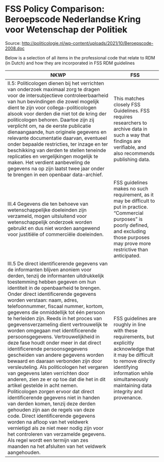 # FSS Policy Comparison: Beroepscode Nederlandse Kring voor Wetenschap der Politiek

Source:
<http://politicologie.nl/wp-content/uploads/2021/10/Beroepscode-2008.doc>

Below is a selection of all items in the professional code that relate
to RDM (in Dutch) and how they are incorporated in FSS RDM guidelines

| **NKWP**                                                                                                                                                                                                                                                                                                                                                                                                                                                                                                                                                                                                                                                                                                                                                                                                                                                                                                                                                                                                                                                                                                                                                                                                                                                               | **FSS**                                                                                                                                                                                                                    |
|------------------------------------------------------------------------------------------------------------------------------------------------------------------------------------------------------------------------------------------------------------------------------------------------------------------------------------------------------------------------------------------------------------------------------------------------------------------------------------------------------------------------------------------------------------------------------------------------------------------------------------------------------------------------------------------------------------------------------------------------------------------------------------------------------------------------------------------------------------------------------------------------------------------------------------------------------------------------------------------------------------------------------------------------------------------------------------------------------------------------------------------------------------------------------------------------------------------------------------------------------------------------|----------------------------------------------------------------------------------------------------------------------------------------------------------------------------------------------------------------------------|
| II.5: Politicologen dienen bij het verrichten van onderzoek maximaal zorg te dragen voor de intersubjectieve controleerbaarheid van hun bevindingen die zowel mogelijk dient te zijn voor collega-politicologen alsook voor derden die niet tot de kring der politicologen behoren. Daartoe zijn zij verplicht om, na de eerste publicatie dienaangaande, hun originele gegevens en relevante documentatie daarvan, eventueel onder bepaalde restricties, ter inzage en ter beschikking van derden te stellen teneinde replicaties en vergelijkingen mogelijk te maken. Het verdient aanbeveling de gegevens na op zijn laatst twee jaar onder te brengen in een openbaar data-archief.                                                                                                                                                                                                                                                                                                                                                                                                                                                                                                                                                                                | This matches closely FSS Guidelines. FSS requires researchers to archive data in such a way that findings are verifiable, and also recommends publishing data.                                                             |
| III.4 Gegevens die ten behoeve van wetenschappelijke doeleinden zijn verzameld, mogen uitsluitend voor wetenschappelijk onderzoek worden gebruikt en dus niet worden aangewend voor justitiële of commerciële doeleinden.                                                                                                                                                                                                                                                                                                                                                                                                                                                                                                                                                                                                                                                                                                                                                                                                                                                                                                                                                                                                                                              | FSS guidelines makes no such requirement, as it may be difficult to put in practice. “Commercial purposes” is poorly defined, and excluding those purposes may prove more restrictive than anticipated.                    |
| III.5 De direct identificerende gegevens van de informanten blijven anoniem voor derden, tenzij de informanten uitdrukkelijk toestemming hebben gegeven om hun identiteit in de openbaarheid te brengen. Onder direct identificerende gegevens worden verstaan: naam, adres, telefoonnummer, fiscaal nummer, kortom, gegevens die onmiddellijk tot één persoon te herleiden zijn. Reeds in het proces van gegevensverzameling dient vertrouwelijk te worden omgegaan met identificerende persoonsgegevens. Vertrouwelijkheid in deze fase houdt onder meer in dat direct identificerende persoonsgegevens gescheiden van andere gegevens worden bewaard en daaraan verbonden zijn door versleuteling. Als politicologen het vergaren van gegevens laten verrichten door anderen, zien ze er op toe dat die het in dit artikel gestelde in acht nemen. Politicologen zorgen ervoor dat direct identificerende gegevens niet in handen van derden komen, tenzij deze derden gehouden zijn aan de regels van deze code. Direct identificerende gegevens worden na afloop van het veldwerk vernietigd als ze niet meer nodig zijn voor het controleren van verzamelde gegevens. Als regel wordt een termijn van zes maanden na het afsluiten van het veldwerk aangehouden. | FSS guidelines are roughly in line with these requirements, but explicitly acknowledge that it may be difficult to remove directly identifying information while simultaneously maintaining data integrity and provenance. |
